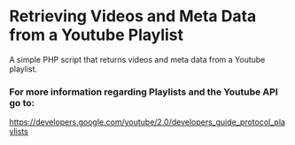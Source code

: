 Retrieving Videos and Meta Data from a Youtube Playlist
====================

A simple PHP script that returns videos and meta data from a Youtube playlist.

### For more information regarding Playlists and the Youtube API go to:

https://developers.google.com/youtube/2.0/developers_guide_protocol_playlists